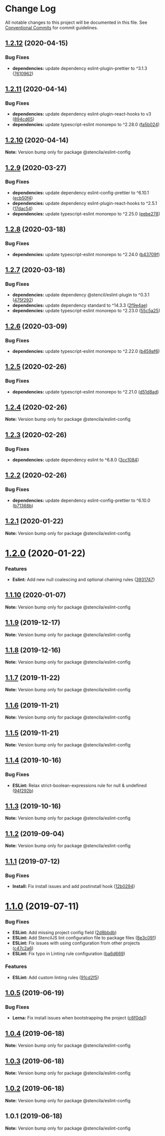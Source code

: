 # Change Log

All notable changes to this project will be documented in this file.
See [Conventional Commits](https://conventionalcommits.org) for commit guidelines.

## [1.2.12](https://github.com/stencila/dev-config/compare/@stencila/eslint-config@1.2.11...@stencila/eslint-config@1.2.12) (2020-04-15)


### Bug Fixes

* **dependencies:** update dependency eslint-plugin-prettier to ^3.1.3 ([7610962](https://github.com/stencila/dev-config/commit/7610962))





## [1.2.11](https://github.com/stencila/dev-config/compare/@stencila/eslint-config@1.2.10...@stencila/eslint-config@1.2.11) (2020-04-14)


### Bug Fixes

* **dependencies:** update dependency eslint-plugin-react-hooks to v3 ([894cd65](https://github.com/stencila/dev-config/commit/894cd65))
* **dependencies:** update typescript-eslint monorepo to ^2.28.0 ([fa5b024](https://github.com/stencila/dev-config/commit/fa5b024))





## [1.2.10](https://github.com/stencila/dev-config/compare/@stencila/eslint-config@1.2.9...@stencila/eslint-config@1.2.10) (2020-04-14)

**Note:** Version bump only for package @stencila/eslint-config





## [1.2.9](https://github.com/stencila/dev-config/compare/@stencila/eslint-config@1.2.8...@stencila/eslint-config@1.2.9) (2020-03-27)


### Bug Fixes

* **dependencies:** update dependency eslint-config-prettier to ^6.10.1 ([ecb50f4](https://github.com/stencila/dev-config/commit/ecb50f4))
* **dependencies:** update dependency eslint-plugin-react-hooks to ^2.5.1 ([17dac54](https://github.com/stencila/dev-config/commit/17dac54))
* **dependencies:** update typescript-eslint monorepo to ^2.25.0 ([eebe278](https://github.com/stencila/dev-config/commit/eebe278))





## [1.2.8](https://github.com/stencila/dev-config/compare/@stencila/eslint-config@1.2.7...@stencila/eslint-config@1.2.8) (2020-03-18)


### Bug Fixes

* **dependencies:** update typescript-eslint monorepo to ^2.24.0 ([b43709f](https://github.com/stencila/dev-config/commit/b43709f))





## [1.2.7](https://github.com/stencila/dev-config/compare/@stencila/eslint-config@1.2.6...@stencila/eslint-config@1.2.7) (2020-03-18)


### Bug Fixes

* **dependencies:** update dependency @stencil/eslint-plugin to ^0.3.1 ([475f292](https://github.com/stencila/dev-config/commit/475f292))
* **dependencies:** update dependency standard to ^14.3.3 ([2f9e4ae](https://github.com/stencila/dev-config/commit/2f9e4ae))
* **dependencies:** update typescript-eslint monorepo to ^2.23.0 ([55c5a25](https://github.com/stencila/dev-config/commit/55c5a25))





## [1.2.6](https://github.com/stencila/dev-config/compare/@stencila/eslint-config@1.2.5...@stencila/eslint-config@1.2.6) (2020-03-09)


### Bug Fixes

* **dependencies:** update typescript-eslint monorepo to ^2.22.0 ([b459af6](https://github.com/stencila/dev-config/commit/b459af6))





## [1.2.5](https://github.com/stencila/dev-config/compare/@stencila/eslint-config@1.2.4...@stencila/eslint-config@1.2.5) (2020-02-26)


### Bug Fixes

* **dependencies:** update typescript-eslint monorepo to ^2.21.0 ([d51d8ad](https://github.com/stencila/dev-config/commit/d51d8ad))





## [1.2.4](https://github.com/stencila/dev-config/compare/@stencila/eslint-config@1.2.3...@stencila/eslint-config@1.2.4) (2020-02-26)

**Note:** Version bump only for package @stencila/eslint-config





## [1.2.3](https://github.com/stencila/dev-config/compare/@stencila/eslint-config@1.2.2...@stencila/eslint-config@1.2.3) (2020-02-26)


### Bug Fixes

* **dependencies:** update dependency eslint to ^6.8.0 ([3cc1084](https://github.com/stencila/dev-config/commit/3cc1084))





## [1.2.2](https://github.com/stencila/dev-config/compare/@stencila/eslint-config@1.2.1...@stencila/eslint-config@1.2.2) (2020-02-26)


### Bug Fixes

* **dependencies:** update dependency eslint-config-prettier to ^6.10.0 ([b71368b](https://github.com/stencila/dev-config/commit/b71368b))





## [1.2.1](https://github.com/stencila/dev-config/compare/@stencila/eslint-config@1.2.0...@stencila/eslint-config@1.2.1) (2020-01-22)

**Note:** Version bump only for package @stencila/eslint-config





# [1.2.0](https://github.com/stencila/dev-config/compare/@stencila/eslint-config@1.1.10...@stencila/eslint-config@1.2.0) (2020-01-22)


### Features

* **Eslint:** Add new null coalescing and optional chaining rules ([3931747](https://github.com/stencila/dev-config/commit/3931747))





## [1.1.10](https://github.com/stencila/dev-config/compare/@stencila/eslint-config@1.1.9...@stencila/eslint-config@1.1.10) (2020-01-07)

**Note:** Version bump only for package @stencila/eslint-config





## [1.1.9](https://github.com/stencila/dev-config/compare/@stencila/eslint-config@1.1.8...@stencila/eslint-config@1.1.9) (2019-12-17)

**Note:** Version bump only for package @stencila/eslint-config





## [1.1.8](https://github.com/stencila/dev-config/compare/@stencila/eslint-config@1.1.7...@stencila/eslint-config@1.1.8) (2019-12-16)

**Note:** Version bump only for package @stencila/eslint-config





## [1.1.7](https://github.com/stencila/dev-config/compare/@stencila/eslint-config@1.1.6...@stencila/eslint-config@1.1.7) (2019-11-22)

**Note:** Version bump only for package @stencila/eslint-config





## [1.1.6](https://github.com/stencila/dev-config/compare/@stencila/eslint-config@1.1.5...@stencila/eslint-config@1.1.6) (2019-11-21)

**Note:** Version bump only for package @stencila/eslint-config





## [1.1.5](https://github.com/stencila/dev-config/compare/@stencila/eslint-config@1.1.4...@stencila/eslint-config@1.1.5) (2019-11-21)

**Note:** Version bump only for package @stencila/eslint-config

## [1.1.4](https://github.com/stencila/dev-config/compare/@stencila/eslint-config@1.1.3...@stencila/eslint-config@1.1.4) (2019-10-16)

### Bug Fixes

- **ESLint:** Relax strict-boolean-expressions rule for null & undefined ([94f292b](https://github.com/stencila/dev-config/commit/94f292b))

## [1.1.3](https://github.com/stencila/dev-config/compare/@stencila/eslint-config@1.1.2...@stencila/eslint-config@1.1.3) (2019-10-16)

**Note:** Version bump only for package @stencila/eslint-config

## [1.1.2](https://github.com/stencila/dev-config/compare/@stencila/eslint-config@1.1.1...@stencila/eslint-config@1.1.2) (2019-09-04)

**Note:** Version bump only for package @stencila/eslint-config

## [1.1.1](https://github.com/stencila/dev-config/compare/@stencila/eslint-config@1.1.0...@stencila/eslint-config@1.1.1) (2019-07-12)

### Bug Fixes

- **Install:** Fix install issues and add postinstall hook ([12b0294](https://github.com/stencila/dev-config/commit/12b0294))

# [1.1.0](https://github.com/stencila/dev-config/compare/@stencila/eslint-config@1.0.5...@stencila/eslint-config@1.1.0) (2019-07-11)

### Bug Fixes

- **ESLint:** Add missing project config field ([2d8bbdb](https://github.com/stencila/dev-config/commit/2d8bbdb))
- **ESLint:** Add StencilJS lint configuration file to package files ([8e3c091](https://github.com/stencila/dev-config/commit/8e3c091))
- **ESLint:** Fix issues with using configuration from other projects ([c47c2a6](https://github.com/stencila/dev-config/commit/c47c2a6))
- **ESLint:** Fix typo in Linting rule configuration ([ba6d669](https://github.com/stencila/dev-config/commit/ba6d669))

### Features

- **ESLint:** Add custom linting rules ([91cd2f5](https://github.com/stencila/dev-config/commit/91cd2f5))

## [1.0.5](https://github.com/stencila/dev-config/compare/@stencila/eslint-config@1.0.4...@stencila/eslint-config@1.0.5) (2019-06-19)

### Bug Fixes

- **Lerna:** Fix install issues when bootstrapping the project ([c6f0da1](https://github.com/stencila/dev-config/commit/c6f0da1))

## [1.0.4](https://github.com/stencila/dev-config/compare/@stencila/eslint-config@1.0.3...@stencila/eslint-config@1.0.4) (2019-06-18)

**Note:** Version bump only for package @stencila/eslint-config

## [1.0.3](https://github.com/stencila/dev-config/compare/@stencila/eslint-config@1.0.2...@stencila/eslint-config@1.0.3) (2019-06-18)

**Note:** Version bump only for package @stencila/eslint-config

## [1.0.2](https://github.com/stencila/dev-config/compare/@stencila/eslint-config@1.0.1...@stencila/eslint-config@1.0.2) (2019-06-18)

**Note:** Version bump only for package @stencila/eslint-config

## 1.0.1 (2019-06-18)

**Note:** Version bump only for package @stencila/eslint-config
